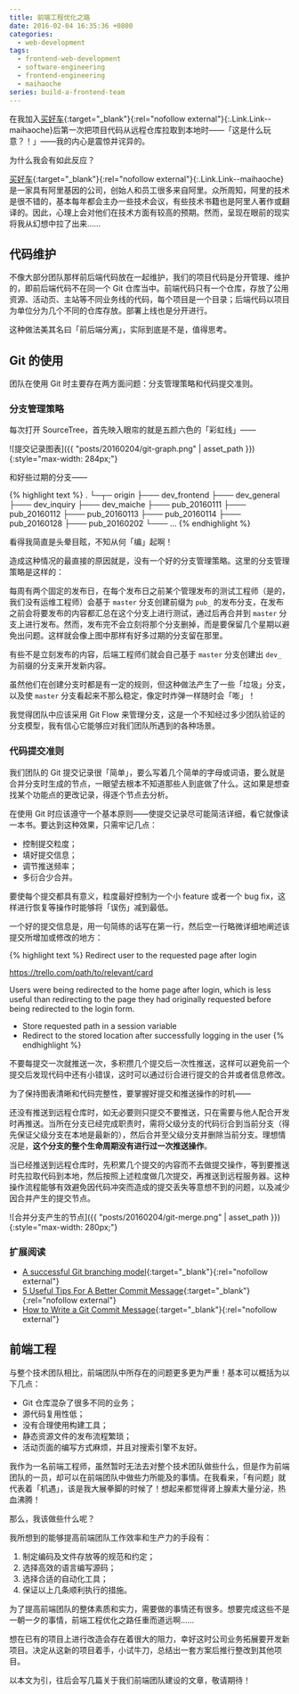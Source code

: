 ```yaml
---
title: 前端工程优化之路
date: 2016-02-04 16:35:36 +0800
categories:
  - web-development
tags:
  - frontend-web-development
  - software-engineering
  - frontend-engineering
  - maihaoche
series: build-a-frontend-team
---
```


在我加入[买好车][mhc-url]{:target="_blank"}{:rel="nofollow external"}{:.Link.Link--maihaoche}后第一次把项目代码从远程仓库拉取到本地时——「这是什么玩意？！」——我的内心是震惊并诧异的。

为什么我会有如此反应？

[买好车][mhc-url]{:target="_blank"}{:rel="nofollow external"}{:.Link.Link--maihaoche}是一家具有阿里基因的公司，创始人和员工很多来自阿里。众所周知，阿里的技术是很不错的，基本每年都会主办一些技术会议，有些技术书籍也是阿里人著作或翻译的。因此，心理上会对他们在技术方面有较高的预期。然而，呈现在眼前的现实将我从幻想中拉了出来……

[mhc-url]: https://www.maihaoche.com

## 代码维护

不像大部分团队那样前后端代码放在一起维护，我们的项目代码是分开管理、维护的，即前后端代码不在同一个 Git 仓库当中。前端代码只有一个仓库，存放了公用资源、活动页、主站等不同业务线的代码，每个项目是一个目录；后端代码以项目为单位分为几个不同的仓库存放。部署上线也是分开进行。

这种做法美其名曰「前后端分离」，实际到底是不是，值得思考。

## Git 的使用

团队在使用 Git 时主要存在两方面问题：分支管理策略和代码提交准则。

### 分支管理策略

每次打开 SourceTree，首先映入眼帘的就是五颜六色的「彩虹线」——

![提交记录图表]({{ "posts/20160204/git-graph.png" | asset_path }}){:style="max-width: 284px;"}

和好些过期的分支——

{% highlight text %}
.
└─┬─ origin
  ├─── dev_frontend
  ├─── dev_general
  ├─── dev_inquiry
  ├─── dev_maiche
  ├─── pub_20160111
  ├─── pub_20160112
  ├─── pub_20160113
  ├─── pub_20160114
  ├─── pub_20160128
  ├─── pub_20160202
  └─── ...
{% endhighlight %}

看得我简直是头晕目眩，不知从何「编」起啊！

造成这种情况的最直接的原因就是，没有一个好的分支管理策略。这里的分支管理策略是这样的：

每周有两个固定的发布日，在每个发布日之前某个管理发布的测试工程师（是的，我们没有运维工程师）会基于 `master` 分支创建前缀为 `pub_` 的发布分支，在发布之前会将要发布的内容都汇总在这个分支上进行测试，通过后再合并到 `master` 分支上进行发布。然而，发布完不会立刻将那个分支删掉，而是要保留几个星期以避免出问题。这样就会像上图中那样有好多过期的分支留在那里。

有些不是立刻发布的内容，后端工程师们就会自己基于 `master` 分支创建出 `dev_` 为前缀的分支来开发新内容。

虽然他们在创建分支时都是有一定的规则，但这种做法产生了一些「垃圾」分支，以及使 `master` 分支看起来不那么稳定，像定时炸弹一样随时会「嘭」！

我觉得团队中应该采用 Git Flow 来管理分支，这是一个不知经过多少团队验证的分支模型，我有信心它能够应对我们团队所遇到的各种场景。

### 代码提交准则

我们团队的 Git 提交记录很「简单」，要么写着几个简单的字母或词语，要么就是合并分支时生成的节点，一眼望去根本不知道那些人到底做了什么。这如果是想查找某个功能点的更改记录，得逐个节点去分析。

在使用 Git 时应该遵守一个基本原则——使提交记录尽可能简洁详细，看它就像读一本书。要达到这种效果，只需牢记几点：

* 控制提交粒度；
* 填好提交信息；
* 调节推送频率；
* 多衍合少合并。

要使每个提交都具有意义，粒度最好控制为一个小 feature 或者一个 bug fix，这样进行恢复等操作时能够将「误伤」减到最低。

一个好的提交信息是，用一句简练的话写在第一行，然后空一行略微详细地阐述该提交所增加或修改的地方：

{% highlight text %}
Redirect user to the requested page after login

https://trello.com/path/to/relevant/card

Users were being redirected to the home page after login, which is less
useful than redirecting to the page they had originally requested before
being redirected to the login form.

* Store requested path in a session variable
* Redirect to the stored location after successfully logging in the user
{% endhighlight %}

不要每提交一次就推送一次，多积攒几个提交后一次性推送，这样可以避免前一个提交后发现代码中还有小错误，这时可以通过衍合进行提交的合并或者信息修改。

为了保持图表清晰和代码完整性，要掌握好提交和推送操作的时机——

还没有推送到远程仓库时，如无必要则只提交不要推送，只在需要与他人配合开发时再推送。当所在分支已经完成职责时，需将父级分支的代码衍合到当前分支（得先保证父级分支在本地是最新的），然后合并至父级分支并删除当前分支。理想情况是，**这个分支的整个生命周期没有进行过一次推送操作**。

当已经推送到远程仓库时，先积累几个提交的内容而不去做提交操作，等到要推送时先拉取代码到本地，然后按照上述粒度做几次提交，再推送到远程服务器。这种操作流程能够有效避免因代码冲突而造成的提交丢失等意想不到的问题，以及减少因合并产生的提交节点。

![合并分支产生的节点]({{ "posts/20160204/git-merge.png" | asset_path }}){:style="max-width: 280px;"}

### 扩展阅读

* [A successful Git branching model](http://nvie.com/posts/a-successful-git-branching-model/){:target="_blank"}{:rel="nofollow external"}
* [5 Useful Tips For A Better Commit Message](https://robots.thoughtbot.com/5-useful-tips-for-a-better-commit-message){:target="_blank"}{:rel="nofollow external"}
* [How to Write a Git Commit Message](http://chris.beams.io/posts/git-commit/){:target="_blank"}{:rel="nofollow external"}

## 前端工程

与整个技术团队相比，前端团队中所存在的问题更多更为严重！基本可以概括为以下几点：

* Git 仓库混杂了很多不同的业务；
* 源代码复用性低；
* 没有合理使用构建工具；
* 静态资源文件的发布流程繁琐；
* 活动页面的编写方式麻烦，并且对搜索引擎不友好。

我作为一名前端工程师，虽然暂时无法去对整个技术团队做些什么，但是作为前端团队的一员，却可以在前端团队中做些力所能及的事情。在我看来，「有问题」就代表着「机遇」，该是我大展拳脚的时候了！想起来都觉得肾上腺素大量分泌，热血沸腾！

那么，我该做些什么呢？

我所想到的能够提高前端团队工作效率和生产力的手段有：

1. 制定编码及文件存放等的规范和约定；
2. 选择高效的语言编写源码；
3. 选择合适的自动化工具；
4. 保证以上几条顺利执行的措施。

为了提高前端团队的整体素质和实力，需要做的事情还有很多。想要完成这些不是一朝一夕的事情，前端工程优化之路任重而道远啊……

想在已有的项目上进行改造会存在着很大的阻力，幸好这时公司业务拓展要开发新项目。决定从这新的项目着手，小试牛刀，总结出一套方案后推行整改到其他项目。

以本文为引，往后会写几篇关于我们前端团队建设的文章，敬请期待！
